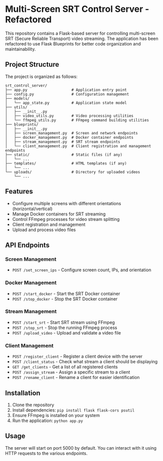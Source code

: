 # Multi-Screen SRT Control Server - Refactored

This repository contains a Flask-based server for controlling multi-screen SRT (Secure Reliable Transport) video streaming. The application has been refactored to use Flask Blueprints for better code organization and maintainability.

## Project Structure

The project is organized as follows:

```
srt_control_server/
├── app.py                    # Application entry point
├── config.py                 # Configuration management
├── models/
│   └── app_state.py          # Application state model
├── utils/
│   ├── __init__.py
│   ├── video_utils.py        # Video processing utilities
│   └── ffmpeg_utils.py       # FFmpeg command building utilities
├── blueprints/
│   ├── __init__.py
│   ├── screen_management.py  # Screen and network endpoints
│   ├── docker_management.py  # Docker container endpoints
│   ├── stream_management.py  # SRT stream endpoints
│   └── client_management.py  # Client registration and management endpoints
├── static/                   # Static files (if any)
│   └── ...
├── templates/                # HTML templates (if any)
│   └── ...
└── uploads/                  # Directory for uploaded videos
    └── ...
```

## Features

- Configure multiple screens with different orientations (horizontal/vertical)
- Manage Docker containers for SRT streaming
- Control FFmpeg processes for video stream splitting
- Client registration and management
- Upload and process video files

## API Endpoints

### Screen Management
- `POST /set_screen_ips` - Configure screen count, IPs, and orientation

### Docker Management
- `POST /start_docker` - Start the SRT Docker container
- `POST /stop_docker` - Stop the SRT Docker container

### Stream Management
- `POST /start_srt` - Start SRT stream using FFmpeg
- `POST /stop_srt` - Stop the running FFmpeg process
- `POST /upload_video` - Upload and validate a video file

### Client Management
- `POST /register_client` - Register a client device with the server
- `POST /client_status` - Check what stream a client should be displaying
- `GET /get_clients` - Get a list of all registered clients
- `POST /assign_stream` - Assign a specific stream to a client
- `POST /rename_client` - Rename a client for easier identification

## Installation

1. Clone the repository
2. Install dependencies: `pip install flask flask-cors psutil`
3. Ensure FFmpeg is installed on your system
4. Run the application: `python app.py`

## Usage

The server will start on port 5000 by default. You can interact with it using HTTP requests to the various endpoints.